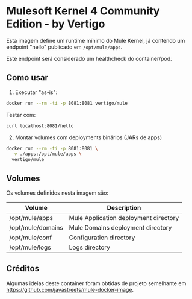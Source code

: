 Mulesoft Kernel 4 Community Edition - by Vertigo
=====

Esta imagem define um runtime mínimo do Mule Kernel, já contendo um endpoint "hello" publicado em `/opt/mule/apps`.

Este endpoint será considerado um healthcheck do container/pod.

## Como usar

1. Executar "as-is":

```sh
docker run --rm -ti -p 8081:8081 vertigo/mule
```

Testar com:

```sh
curl localhost:8081/hello
```

2. Montar volumes com deployments binários (JARs de apps)

```sh
docker run --rm -ti -p 8081:8081 \
  -v ./apps:/opt/mule/apps \
  vertigo/mule
```

## Volumes

Os volumes definidos nesta imagem são:

| Volume            | Description                           |
| ----------------- | ------------------------------------- |
| /opt/mule/apps    | Mule Application deployment directory |
| /opt/mule/domains | Mule Domains deployment directory     |
| /opt/mule/conf    | Configuration directory               |
| /opt/mule/logs    | Logs directory                        |


## Créditos

Algumas ideias deste container foram obtidas de projeto semelhante em https://github.com/javastreets/mule-docker-image.
